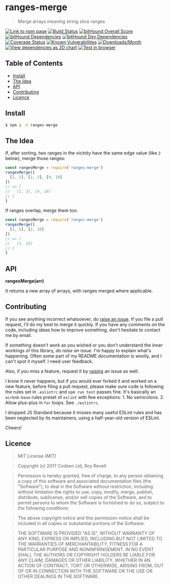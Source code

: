 # ranges-merge

> Merge arrays meaning string slice ranges

[![Link to npm page][npm-img]][npm-url]
[![Build Status][travis-img]][travis-url]
[![bitHound Overall Score][overall-img]][overall-url]
[![bitHound Dependencies][deps-img]][deps-url]
[![bitHound Dev Dependencies][dev-img]][dev-url]
[![Coverage Status][cov-img]][cov-url]
[![Known Vulnerabilities][vulnerabilities-img]][vulnerabilities-url]
[![Downloads/Month][downloads-img]][downloads-url]
[![View dependencies as 2D chart][deps2d-img]][deps2d-url]
[![Test in browser][runkit-img]][runkit-url]

## Table of Contents

<!-- START doctoc generated TOC please keep comment here to allow auto update -->
<!-- DON'T EDIT THIS SECTION, INSTEAD RE-RUN doctoc TO UPDATE -->


- [Install](#install)
- [The Idea](#the-idea)
- [API](#api)
- [Contributing](#contributing)
- [Licence](#licence)

<!-- END doctoc generated TOC please keep comment here to allow auto update -->

## Install

```bash
$ npm i -S ranges-merge
```

## The Idea

If, after sorting, two ranges in the vicinity have the same edge value (like `2` below), merge those ranges:

```js
const rangesMerge = require('ranges-merge')
rangesMerge([
  [1, 2], [2, 3], [9, 10]
])
// => [
//   [1, 3], [9, 10]
// ]
}
```

If ranges overlap, merge them too:

```js
const rangesMerge = require('ranges-merge')
rangesMerge([
  [1, 5], [2, 10]
])
// => [
//   [1, 10]
// ]
}
```

## API

**rangesMerge(arr)**

It returns a new array of arrays, with ranges merged where applicable.

## Contributing

If you see anything incorrect whatsoever, do [raise an issue](https://github.com/codsen/ranges-merge/issues). If you file a pull request, I'll do my best to merge it quickly. If you have any comments on the code, including ideas how to improve something, don't hesitate to contact me by email.

If something doesn't work as you wished or you don't understand the inner workings of this library, _do raise an issue_. I'm happy to explain what's happening. Often some part of my README documentation is woolly, and I can't spot it myself. I need user feedback.

Also, if you miss a feature, request it by [raising](https://github.com/codsen/ranges-merge/issues) an issue as well.

I know it never happens, but if you would ever forked it and worked on a new feature, before filing a pull request, please make sure code is following the rules set in `.eslintrc` and `npm run test` passes fine. It's basically an `airbnb-base` rules preset of `eslint` with few exceptions: 1. No semicolons. 2. Allow plus-plus in `for` loops. See `./eslintrc`.

I dropped JS Standard because it misses many useful ESLint rules and has been neglected by its maintainers, using a half-year-old version of ESLint.

Cheers!

## Licence

> MIT License (MIT)

> Copyright (c) 2017 Codsen Ltd, Roy Revelt

> Permission is hereby granted, free of charge, to any person obtaining a copy
of this software and associated documentation files (the "Software"), to deal
in the Software without restriction, including without limitation the rights
to use, copy, modify, merge, publish, distribute, sublicense, and/or sell
copies of the Software, and to permit persons to whom the Software is
furnished to do so, subject to the following conditions:

> The above copyright notice and this permission notice shall be included in all
copies or substantial portions of the Software.

> THE SOFTWARE IS PROVIDED "AS IS", WITHOUT WARRANTY OF ANY KIND, EXPRESS OR
IMPLIED, INCLUDING BUT NOT LIMITED TO THE WARRANTIES OF MERCHANTABILITY,
FITNESS FOR A PARTICULAR PURPOSE AND NONINFRINGEMENT. IN NO EVENT SHALL THE
AUTHORS OR COPYRIGHT HOLDERS BE LIABLE FOR ANY CLAIM, DAMAGES OR OTHER
LIABILITY, WHETHER IN AN ACTION OF CONTRACT, TORT OR OTHERWISE, ARISING FROM,
OUT OF OR IN CONNECTION WITH THE SOFTWARE OR THE USE OR OTHER DEALINGS IN THE
SOFTWARE.

[npm-img]: https://img.shields.io/npm/v/ranges-merge.svg
[npm-url]: https://www.npmjs.com/package/ranges-merge

[travis-img]: https://travis-ci.org/codsen/ranges-merge.svg?branch=master
[travis-url]: https://travis-ci.org/codsen/ranges-merge

[cov-img]: https://coveralls.io/repos/github/codsen/ranges-merge/badge.svg?branch=master
[cov-url]: https://coveralls.io/github/codsen/ranges-merge?branch=master

[overall-img]: https://www.bithound.io/github/codsen/ranges-merge/badges/score.svg
[overall-url]: https://www.bithound.io/github/codsen/ranges-merge

[deps-img]: https://www.bithound.io/github/codsen/ranges-merge/badges/dependencies.svg
[deps-url]: https://www.bithound.io/github/codsen/ranges-merge/master/dependencies/npm

[dev-img]: https://www.bithound.io/github/codsen/ranges-merge/badges/devDependencies.svg
[dev-url]: https://www.bithound.io/github/codsen/ranges-merge/master/dependencies/npm

[downloads-img]: https://img.shields.io/npm/dm/ranges-merge.svg
[downloads-url]: https://www.npmjs.com/package/ranges-merge

[vulnerabilities-img]: https://snyk.io/test/github/codsen/ranges-merge/badge.svg
[vulnerabilities-url]: https://snyk.io/test/github/codsen/ranges-merge

[deps2d-img]: https://img.shields.io/badge/deps%20in%202D-see_here-08f0fd.svg
[deps2d-url]: http://npm.anvaka.com/#/view/2d/ranges-merge

[runkit-img]: https://img.shields.io/badge/runkit-test_in_browser-a853ff.svg
[runkit-url]: https://npm.runkit.com/ranges-merge
